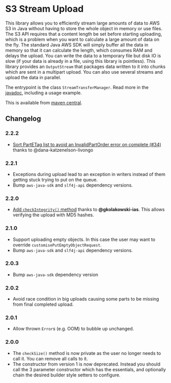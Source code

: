 # S3 Stream Upload

This library allows you to efficiently stream large amounts of data to AWS S3 in Java without having to store the whole object in memory or use files. The S3 API requires that a content
length be set before starting uploading, which is a problem when you want to calculate a large amount of data on the fly.
The standard Java AWS SDK will simply buffer all the data in memory so that it can calculate the length, which consumes
RAM and delays the upload. You can write the data to a temporary file but disk IO is slow (if your data is already in a file, using this library is pointless). This library provides
an `OutputStream` that packages data written to it into chunks which are sent in a multipart upload. You can also use
several streams and upload the data in parallel.

The entrypoint is the class `StreamTransferManager`. Read more in the
[javadoc](http://alexmojaki.github.io/s3-stream-upload/javadoc/apidocs/alex/mojaki/s3upload/StreamTransferManager.html),
including a usage example.

This is available from [maven central](https://mvnrepository.com/artifact/com.github.alexmojaki/s3-stream-upload/latest).

## Changelog

### 2.2.2

- [Sort PartETag list to avoid an InvalidPartOrder error on complete (#34)](https://github.com/alexmojaki/s3-stream-upload/pull/34) thanks to @dana-katzenelson-livongo

### 2.2.1

- Exceptions during upload lead to an exception in writers instead of them getting stuck trying to put on the queue.
- Bump `aws-java-sdk` and `slf4j-api` dependency versions.

### 2.2.0

- [Add `checkIntegrity()` method](https://github.com/alexmojaki/s3-stream-upload/pull/26) thanks
to **@gkolakowski-ias**. This allows verifying the upload with MD5 hashes.

### 2.1.0

- Support uploading empty objects. In this case the user may want to override `customisePutEmptyObjectRequest`.
- Bump `aws-java-sdk` and `slf4j-api` dependency versions.

### 2.0.3

- Bump `aws-java-sdk` dependency version

### 2.0.2

- Avoid race condition in big uploads causing some parts to be missing from final completed upload. 

### 2.0.1

- Allow thrown `Error`s (e.g. OOM) to bubble up unchanged.

### 2.0.0

- The `checkSize()` method is now private as the user no longer needs to call it. You can remove all calls to it.
- The constructor from version 1 is now deprecated. Instead you should call the 3 parameter constructor which has the essentials, and optionally chain the desired builder style setters to configure.
